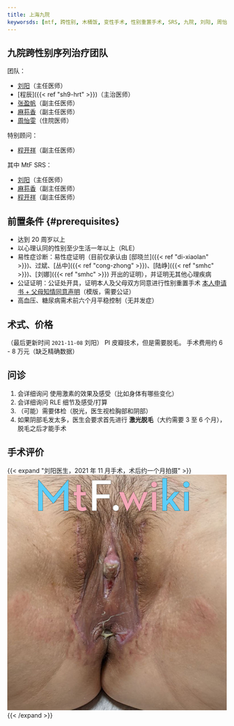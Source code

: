 ```yaml
---
title: 上海九院
keyworsds: [mtf, 跨性别, 木桶饭, 变性手术, 性别重置手术, SRS, 九院, 刘阳, 周怡雯]
---
```


## 九院跨性别序列治疗团队

团队：

- [刘阳](https://www.haodf.com/doctor/74805.html)（主任医师）
- [程辰]({{< ref "sh9-hrt" >}})（主治医师）
- [张盈帆](https://www.haodf.com/doctor/275463.html)（副主任医师）
- [麻荪香](https://www.haodf.com/doctor/599858232.html)（副主任医师）
- [周怡雯](https://www.haodf.com/doctor/9032015682.html)（住院医师）

特别顾问：

- [程开祥](https://www.haodf.com/doctor/12887.html)（副主任医师）

其中 MtF SRS：

- [刘阳](https://www.haodf.com/doctor/74805.html)（主任医师）
- [麻荪香](https://www.haodf.com/doctor/599858232.html)（副主任医师）
- [程开祥](https://www.haodf.com/doctor/12887.html)（副主任医师）

## 前置条件 {#prerequisites}

- 达到 20 周岁以上
- 以心理认同的性别至少生活一年以上（RLE）
- 易性症诊断：易性症证明（目前仅承认由 [邸晓兰]({{< ref "di-xiaolan" >}})、过斌、[丛中]({{< ref "cong-zhong" >}})、[陆峥]({{< ref "smhc" >}})、[刘娜]({{< ref "smhc" >}}) 开出的证明），并证明无其他心理疾病
- 公证证明：公证处开具，证明本人及父母双方同意进行性别重置手术 [本人申请书 + 父母知情同意声明](icf.pdf)（模版，需要公证）
- 高血压、糖尿病需术前六个月平稳控制（无并发症）

## 术式、价格

（最后更新时间 `2021-11-08` 刘阳）
PI 皮瓣技术，但是需要脱毛。
手术费用约 6 - 8 万元（缺乏精确数据）

## 问诊

1. 会详细询问 使用激素的效果及感受（比如身体有哪些变化）
1. 会详细询问 RLE 细节及感受/打算
1. （可能）需要体检（脱光，医生视检胸部和阴部）
1. 如果阴部毛发太多，医生会要求首先进行 **激光脱毛**（大约需要 3 至 6 个月），脱毛之后才能手术

## 手术评价

{{< expand "刘阳医生，2021 年 11 月手术，术后约一个月拍摄" >}}
![srs-photo](post-1.jpg)
{{< /expand >}}
